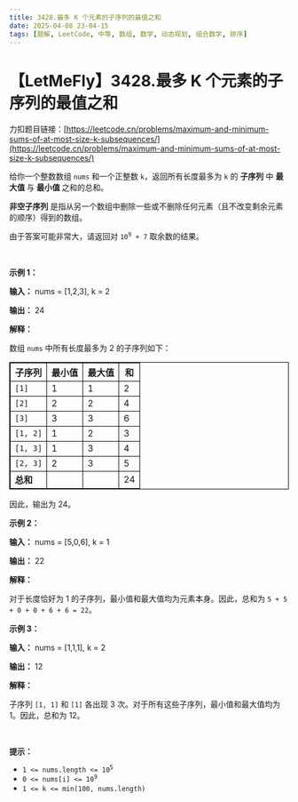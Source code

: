 ```yaml
---
title: 3428.最多 K 个元素的子序列的最值之和
date: 2025-04-08 23-04-15
tags: [题解, LeetCode, 中等, 数组, 数学, 动态规划, 组合数学, 排序]
---
```


# 【LetMeFly】3428.最多 K 个元素的子序列的最值之和

力扣题目链接：[https://leetcode.cn/problems/maximum-and-minimum-sums-of-at-most-size-k-subsequences/](https://leetcode.cn/problems/maximum-and-minimum-sums-of-at-most-size-k-subsequences/)

<p>给你一个整数数组 <code>nums</code> 和一个正整数 <code>k</code>，返回所有长度最多为 <code>k</code> 的 <strong>子序列</strong> 中&nbsp;<strong>最大值&nbsp;</strong>与&nbsp;<strong>最小值&nbsp;</strong>之和的总和。</p>

<p><strong>非空子序列</strong>&nbsp;是指从另一个数组中删除一些或不删除任何元素（且不改变剩余元素的顺序）得到的数组。</p>

<p>由于答案可能非常大，请返回对 <code>10<sup>9</sup> + 7</code> 取余数的结果。</p>

<p>&nbsp;</p>

<p><strong>示例 1：</strong></p>

<div class="example-block">
<p><strong>输入：</strong> <span class="example-io">nums = [1,2,3], k = 2</span></p>

<p><strong>输出：</strong> 24</p>

<p><strong>解释：</strong></p>

<p>数组 <code>nums</code> 中所有长度最多为 2 的子序列如下：</p>

<table style="border: 1px solid black; border-collapse: collapse;">
	<thead>
		<tr>
			<th style="border: 1px solid black;">子序列</th>
			<th style="border: 1px solid black;">最小值</th>
			<th style="border: 1px solid black;">最大值</th>
			<th style="border: 1px solid black;">和</th>
		</tr>
	</thead>
	<tbody>
		<tr>
			<td style="border: 1px solid black;"><code>[1]</code></td>
			<td style="border: 1px solid black;">1</td>
			<td style="border: 1px solid black;">1</td>
			<td style="border: 1px solid black;">2</td>
		</tr>
		<tr>
			<td style="border: 1px solid black;"><code>[2]</code></td>
			<td style="border: 1px solid black;">2</td>
			<td style="border: 1px solid black;">2</td>
			<td style="border: 1px solid black;">4</td>
		</tr>
		<tr>
			<td style="border: 1px solid black;"><code>[3]</code></td>
			<td style="border: 1px solid black;">3</td>
			<td style="border: 1px solid black;">3</td>
			<td style="border: 1px solid black;">6</td>
		</tr>
		<tr>
			<td style="border: 1px solid black;"><code>[1, 2]</code></td>
			<td style="border: 1px solid black;">1</td>
			<td style="border: 1px solid black;">2</td>
			<td style="border: 1px solid black;">3</td>
		</tr>
		<tr>
			<td style="border: 1px solid black;"><code>[1, 3]</code></td>
			<td style="border: 1px solid black;">1</td>
			<td style="border: 1px solid black;">3</td>
			<td style="border: 1px solid black;">4</td>
		</tr>
		<tr>
			<td style="border: 1px solid black;"><code>[2, 3]</code></td>
			<td style="border: 1px solid black;">2</td>
			<td style="border: 1px solid black;">3</td>
			<td style="border: 1px solid black;">5</td>
		</tr>
		<tr>
			<td style="border: 1px solid black;"><strong>总和</strong></td>
			<td style="border: 1px solid black;">&nbsp;</td>
			<td style="border: 1px solid black;">&nbsp;</td>
			<td style="border: 1px solid black;">24</td>
		</tr>
	</tbody>
</table>

<p>因此，输出为 24。</p>
</div>

<p><strong>示例 2：</strong></p>

<div class="example-block">
<p><strong>输入：</strong> <span class="example-io">nums = [5,0,6], k = 1</span></p>

<p><strong>输出：</strong> 22</p>

<p><strong>解释：</strong></p>

<p>对于长度恰好为 1 的子序列，最小值和最大值均为元素本身。因此，总和为 <code>5 + 5 + 0 + 0 + 6 + 6 = 22</code>。</p>
</div>

<p><strong>示例 3：</strong></p>

<div class="example-block">
<p><strong>输入：</strong> <span class="example-io">nums = [1,1,1], k = 2</span></p>

<p><strong>输出：</strong> 12</p>

<p><strong>解释：</strong></p>

<p>子序列 <code>[1, 1]</code> 和 <code>[1]</code> 各出现 3 次。对于所有这些子序列，最小值和最大值均为 1。因此，总和为 12。</p>
</div>

<p>&nbsp;</p>

<p><strong>提示：</strong></p>

<ul>
	<li><code>1 &lt;= nums.length &lt;= 10<sup>5</sup></code></li>
	<li><code>0 &lt;= nums[i] &lt;= 10<sup>9</sup></code></li>
	<li><code>1 &lt;= k &lt;= min(100, nums.length)</code></li>
</ul>


    